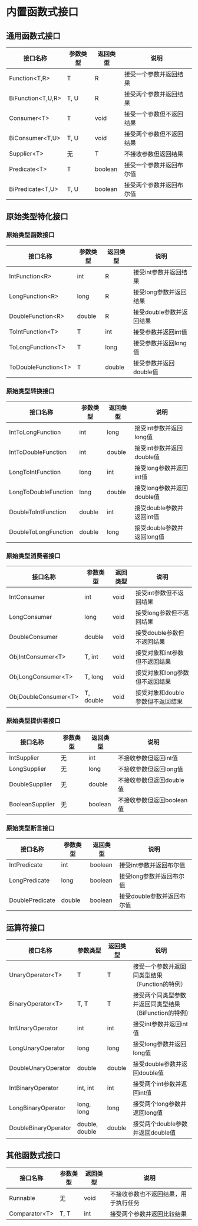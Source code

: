 # 内置函数式接口

## 通用函数式接口

|接口名称|参数类型|返回类型|说明|
|--|--|--|--|
|Function\<T,R\>|T|R|接受一个参数并返回结果|
|BiFunction\<T,U,R\>|T, U|R|接受两个参数并返回结果|
|Consumer\<T\>|T|void|接受一个参数但不返回结果|
|BiConsumer\<T,U\>|T, U|void|接受两个参数但不返回结果|
|Supplier\<T\>|无|T|不接收参数但返回结果|
|Predicate\<T\>|T|boolean|接受一个参数并返回布尔值|
|BiPredicate\<T,U\>|T, U|boolean|接受两个参数并返回布尔值|

## 原始类型特化接口

### 原始类型函数接口

|接口名称|参数类型|返回类型|说明|
|--|--|--|--|
|IntFunction\<R\>|int|R|接受int参数并返回结果|
|LongFunction\<R\>|long|R|接受long参数并返回结果|
|DoubleFunction\<R\>|double|R|接受double参数并返回结果|
|ToIntFunction\<T\>|T|int|接受参数并返回int值|
|ToLongFunction\<T\>|T|long|接受参数并返回long值|
|ToDoubleFunction\<T\>|T|double|接受参数并返回double值|

### 原始类型转换接口

|接口名称|参数类型|返回类型|说明|
|--|--|--|--|
|IntToLongFunction|int|long|接受int参数并返回long值|
|IntToDoubleFunction|int|double|接受int参数并返回double值|
|LongToIntFunction|long|int|接受long参数并返回int值|
|LongToDoubleFunction|long|double|接受long参数并返回double值|
|DoubleToIntFunction|double|int|接受double参数并返回int值|
|DoubleToLongFunction|double|long|接受double参数并返回long值|

### 原始类型消费者接口

|接口名称|参数类型|返回类型|说明|
|--|--|--|--|
|IntConsumer|int|void|接受int参数但不返回结果|
|LongConsumer|long|void|接受long参数但不返回结果|
|DoubleConsumer|double|void|接受double参数但不返回结果|
|ObjIntConsumer\<T\>|T, int|void|接受对象和int参数但不返回结果|
|ObjLongConsumer\<T\>|T, long|void|接受对象和long参数但不返回结果|
|ObjDoubleConsumer\<T\>|T, double|void|接受对象和double参数但不返回结果|

### 原始类型提供者接口

|接口名称|参数类型|返回类型|说明|
|--|--|--|--|
|IntSupplier|无|int|不接收参数但返回int值|
|LongSupplier|无|long|不接收参数但返回long值|
|DoubleSupplier|无|double|不接收参数但返回double值|
|BooleanSupplier|无|boolean|不接收参数但返回boolean值|

### 原始类型断言接口

|接口名称|参数类型|返回类型|说明|
|--|--|--|--|
|IntPredicate|int|boolean|接受int参数并返回布尔值|
|LongPredicate|long|boolean|接受long参数并返回布尔值|
|DoublePredicate|double|boolean|接受double参数并返回布尔值|

## 运算符接口

|接口名称|参数类型|返回类型|说明|
|--|--|--|--|
|UnaryOperator\<T\>|T|T|接受一个参数并返回同类型结果（Function的特例）|
|BinaryOperator\<T\>|T, T|T|接受两个同类型参数并返回同类型结果（BiFunction的特例）|
|IntUnaryOperator|int|int|接受int参数并返回int值|
|LongUnaryOperator|long|long|接受long参数并返回long值|
|DoubleUnaryOperator|double|double|接受double参数并返回double值|
|IntBinaryOperator|int, int|int|接受两个int参数并返回int值|
|LongBinaryOperator|long, long|long|接受两个long参数并返回long值|
|DoubleBinaryOperator|double, double|double|接受两个double参数并返回double值|

## 其他函数式接口

|接口名称|参数类型|返回类型|说明|
|--|--|--|--|
|Runnable|无|void|不接收参数也不返回结果，用于执行任务|
|Comparator\<T\>|T, T|int|接受两个参数并返回比较结果|
